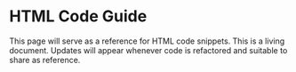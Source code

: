 # HTML Code Guide

This page will serve as a reference for HTML code snippets. This is a living document. Updates will appear whenever code is refactored and suitable to share as reference.